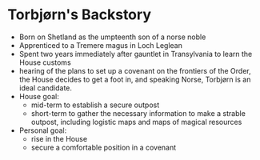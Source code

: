 # Torbjørn's Backstory

+ Born on Shetland as the umpteenth son of a norse noble
+ Apprenticed to a Tremere magus in Loch Leglean
+ Spent two years immediately after gauntlet in Transylvania to
  learn the House customs
+ hearing of the plans to set up a covenant on the frontiers of the
  Order, the House decides to get a foot in, and speaking Norse, 
  Torbjørn is an ideal candidate.
+ House goal:
    + mid-term to establish a secure outpost
    + short-term to gather the necessary information to make a strable outpost,
      including logistic maps and maps of magical resources
+ Personal goal:
    + rise in the House
    + secure a comfortable position in a covenant 

